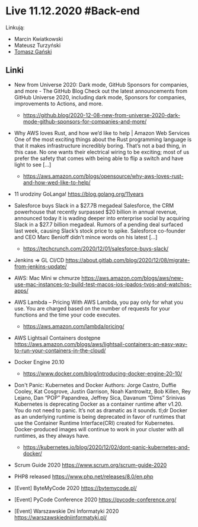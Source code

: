 # Live 11.12.2020 #Back-end

Linkują:

- Marcin Kwiatkowski
- Mateusz Turzyński
- [Tomasz Gański](https://www.linkedin.com/in/tomaszganski)

## Linki


* New from Universe 2020: Dark mode, GitHub Sponsors for companies, and more - The GitHub Blog
  Check out the latest announcements from GitHub Universe 2020, including dark mode, Sponsors for companies, improvements to Actions, and more.

  * https://github.blog/2020-12-08-new-from-universe-2020-dark-mode-github-sponsors-for-companies-and-more/
* Why AWS loves Rust, and how we’d like to help | Amazon Web Services
  One of the most exciting things about the Rust programming language is that it makes infrastructure incredibly boring. That’s not a bad thing, in this case. No one wants their electrical wiring to be exciting; most of us prefer the safety that comes with being able to flip a switch and have light to see […]

  * https://aws.amazon.com/blogs/opensource/why-aws-loves-rust-and-how-wed-like-to-help/
* 11 urodziny GoLanga!
  https://blog.golang.org/11years

* Salesforce buys Slack in a $27.7B megadeal
  Salesforce, the CRM powerhouse that recently surpassed $20 billion in annual revenue, announced today it is wading deeper into enterprise social by acquiring Slack in a $27.7 billion megadeal. Rumors of a pending deal surfaced last week, causing Slack’s stock price to spike. Salesforce co-founder and CEO Marc Benioff didn’t mince words on his latest […]

  * https://techcrunch.com/2020/12/01/salesforce-buys-slack/
* Jenkins => GL CI/CD
  https://about.gitlab.com/blog/2020/12/08/migrate-from-jenkins-update/

* AWS: Mac Mini w chmurze
  https://aws.amazon.com/blogs/aws/new-use-mac-instances-to-build-test-macos-ios-ipados-tvos-and-watchos-apps/

* AWS Lambda – Pricing
  With AWS Lambda, you pay only for what you use. You are charged based on the number of requests for your functions and the time your code executes.

  * https://aws.amazon.com/lambda/pricing/
* AWS Lightsail Containers dostępne
  https://aws.amazon.com/blogs/aws/lightsail-containers-an-easy-way-to-run-your-containers-in-the-cloud/

* Docker Engine 20.10
  - https://www.docker.com/blog/introducing-docker-engine-20-10/

* Don't Panic: Kubernetes and Docker
  Authors: Jorge Castro, Duffie Cooley, Kat Cosgrove, Justin Garrison, Noah Kantrowitz, Bob Killen, Rey Lejano, Dan “POP” Papandrea, Jeffrey Sica, Davanum “Dims” Srinivas Kubernetes is deprecating Docker as a container runtime after v1.20. You do not need to panic. It’s not as dramatic as it sounds. tl;dr Docker as an underlying runtime is being deprecated in favor of runtimes that use the Container Runtime Interface(CRI) created for Kubernetes. Docker-produced images will continue to work in your cluster with all runtimes, as they always have.

  * https://kubernetes.io/blog/2020/12/02/dont-panic-kubernetes-and-docker/
* Scrum Guide 2020
  https://www.scrum.org/scrum-guide-2020

* PHP8 released
  https://www.php.net/releases/8.0/en.php

* [Event] ByteMyCode 2020
  https://bytemycode.pl/

* [Event] PyCode Conference 2020
  https://pycode-conference.org/

* [Event] Warszawskie Dni Informatyki 2020
  https://warszawskiedniinformatyki.pl/
